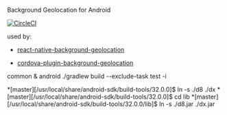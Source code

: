 Background Geolocation for Android

[![CircleCI](https://circleci.com/gh/mauron85/background-geolocation-android/tree/master.svg?style=shield)](https://circleci.com/gh/mauron85/background-geolocation-android/tree/master)

used by:

* [react-native-background-geolocation](https://github.com/mauron85/react-native-background-geolocation)

* [cordova-plugin-background-geolocation](https://github.com/mauron85/cordova-plugin-background-geolocation)




[GA]: build
common & android
./gradlew build --exclude-task test -i


*[master][/usr/local/share/android-sdk/build-tools/32.0.0]$ ln -s ./d8 ./dx
*[master][/usr/local/share/android-sdk/build-tools/32.0.0]$ cd lib 
*[master][/usr/local/share/android-sdk/build-tools/32.0.0/lib]$ ln -s ./d8.jar ./dx.jar